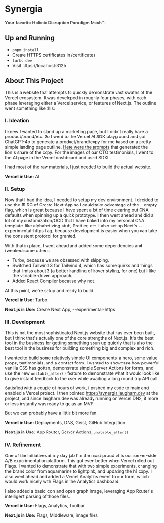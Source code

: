# Synergia

Your favorite Holistic Disruption Paradigm Mesh™.

## Up and Running

- `pnpm install`
- Create HTTPS certificates in /certificates
- `turbo dev`
- Visit https://localhost:3125

## About This Project

This is a website that attempts to quickly demonstrate vast swaths of the Vercel ecosystem. It was developed in roughly four phases, with each phase leveraging either a Vercel service, or features of Next.js. The outline went something like this:

### I. Ideation

I knew I wanted to stand up a marketing page, but I didn't really have a product/brand/etc. So I went to the Vercel AI SDK playground and got ChatGPT-4o to generate a product/brand/copy for me based on a pretty simple landing page outline. [Here were the prompts](https://sdk.vercel.ai/s/xCxQ9K9lBhip) that generated the lion's share of the copy. For the images of our CTO testimonials, I went to the AI page in the Vercel dashboard and used SDXL.

I had most of the raw materials, I just needed to build the actual website.

**Vercel in Use:** AI

### II. Setup

Now that I had the idea, I needed to setup my dev environment. I decided to use the 15 RC of Create Next App so I could take advantage of the --empty flag, which is great because I have spent a lot of time clearing out CNA defaults when spinning up a quick prototype. I then went ahead and did a lot of my customization/OCD that I have baked into my personal CNA template, like alphabetizing stuff, Prettier, etc. I also set up Next's --experimental-https flag, because development is easier when you can take the consistent protocol for granted.

With that in place, I went ahead and added some dependencies and tweaked some others:

* Turbo, because we are obsessed with shipping.
* Switched Tailwind 3 for Tailwind 4, which has some quirks and things that I miss about 3 (a better handling of hover styling, for one) but I like the variable-driven approach.
* Added React Compiler because why not.

At this point, we're setup and ready to build.

**Vercel in Use:** Turbo

**Next.js in Use:** Create Next App, --experimental-https

### III. Development

This is not the most sophisticated Next.js website that has ever been built, but I think that's actually one of the core strengths of Next.js. It's the best tool in the business for getting something spun up quickly that is also the best tool in the business for building something big and complex and rich.

I wanted to build some relatively simple UI components: a hero, some value props, testimonials, and a contact form. I wanted to showcase how powerful vanilla CSS has gotten, demonstrate simple Server Actions for forms, and use the new `unstable_after()` feature to demonstrate what it would look like to give instant feedback to the user while awaiting a long round trip API call.

Satisfied with a couple of hours of work, I pushed my code to main and enabled a Vercel project. I then pointed https://synergia.laugharn.dev at the project, and since laugharn.dev was already running on Vercel DNS, it more or less instantly was ready to go as an MVP.

But we can probably have a little bit more fun.

**Vercel in Use:** Deployments, DNS, Geist, GitHub Integration

**Next.js in Use:** App Router, Server Actions, `unstable_after()`

### IV. Refinement

One of the initiatives at my day job I'm the most proud of is our server-side A/B experimentation platform. This got even better when Vercel rolled out Flags. I wanted to demonstrate that with two simple experiments, changing the brand color from aquamarine to lightpink, and updating the h1 copy. I also went ahead and added a Vercel Analytics event to our form, which would work nicely with Flags in the Analytics dashboard.

I also added a basic icon and open graph image, leveraging App Router's intelligent parsing of those files.

**Vercel in Use:** Flags, Analytics, Toolbar

**Next.js in Use:** Flags, Middleware, image files
